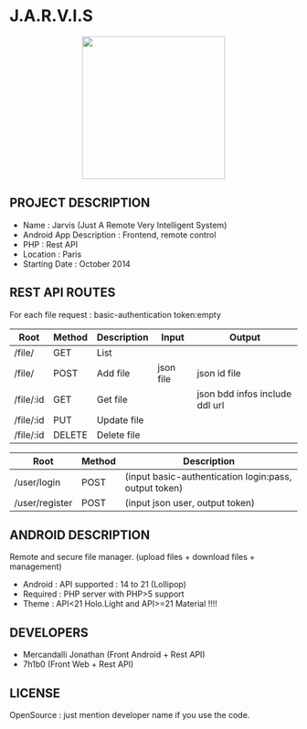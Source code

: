 J.A.R.V.I.S
=====================

<p align="center">
<img src="https://raw.github.com/Mercandj/Jarvis/master/screenshot/1.png" width="250" />
</p>

## PROJECT DESCRIPTION

* Name : Jarvis (Just A Remote Very Intelligent System)
* Android App Description : Frontend, remote control
* PHP : Rest API
* Location : Paris
* Starting Date : October 2014


## REST API ROUTES

For each file request : basic-authentication token:empty


|Root             | Method   | Description   | Input      | Output
|-----------------|----------|---------------|------------|-----------
| /file/          | GET 	 | List
| /file/          | POST     | Add file      | json file  | json id file
| /file/:id       | GET      | Get file      |            | json bdd infos include ddl url
| /file/:id       | PUT      | Update file   |            |  
| /file/:id       | DELETE   | Delete file   |            |  

|Root             | Method   | Description
|-----------------|----------|------------------
| /user/login     | POST     | (input basic-authentication login:pass, output token)
| /user/register  | POST 	 | (input json user, output token)


## ANDROID DESCRIPTION

Remote and secure file manager. (upload files + download files + management)

* Android : API supported : 14 to 21 (Lollipop)
* Required : PHP server with PHP>5 support
* Theme : API<21 Holo.Light and API>=21 Material !!!!


## DEVELOPERS

* Mercandalli Jonathan (Front Android + Rest API)
* 7h1b0 (Front Web + Rest API)


## LICENSE

OpenSource : just mention developer name if you use the code.